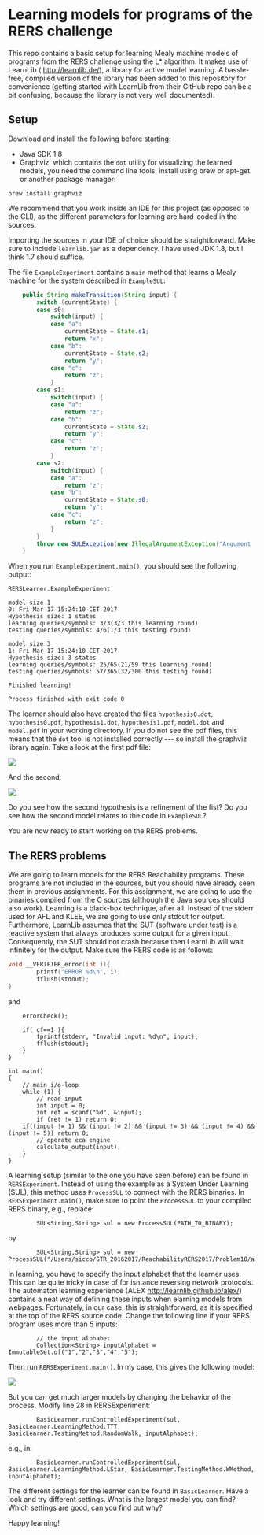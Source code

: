# Learning models for programs of the RERS challenge

This repo contains a basic setup for learning Mealy machine models of programs from the RERS challenge using the L* algorithm. It makes use of LearnLib ( http://learnlib.de/), a library for active model learning. A hassle-free, compiled version of the library has been added to this repository for convenience (getting started with LearnLib from their GitHub repo can be a bit confusing, because the library is not very well documented).

## Setup

Download and install the following before starting:
- Java SDK 1.8
- Graphviz, which contains the `dot` utility for visualizing the learned models, you need the command line tools, install using brew or apt-get or another package manager:

```
brew install graphviz
```

We recommend that you work inside an IDE for this project (as opposed to the CLI), as the different parameters for learning are hard-coded in the sources.

Importing the sources in your IDE of choice should be straightforward. Make sure to include `learnlib.jar` as a dependency. I have used JDK 1.8, but I think 1.7 should suffice.

The file `ExampleExperiment` contains a `main` method that learns a Mealy machine for the system described in `ExampleSUL`:

```Java
	public String makeTransition(String input) {
		switch (currentState) {
		case s0:
			switch(input) {
			case "a":
				currentState = State.s1;
				return "x";
			case "b":
				currentState = State.s2;
				return "y";
			case "c":
				return "z";
			}
		case s1:
			switch(input) {
			case "a":
				return "z";
			case "b":
				currentState = State.s2;
				return "y";
			case "c":
				return "z";
			}
		case s2:
			switch(input) {
			case "a":
				return "z";
			case "b":
				currentState = State.s0;
				return "y";
			case "c":
				return "z";
			}
		}
		throw new SULException(new IllegalArgumentException("Argument '" + input + "' was not handled"));
	}
```

When you run `ExampleExperiment.main()`, you should see the following output:

```
RERSLearner.ExampleExperiment

model size 1
0: Fri Mar 17 15:24:10 CET 2017
Hypothesis size: 1 states
learning queries/symbols: 3/3(3/3 this learning round)
testing queries/symbols: 4/6(1/3 this testing round)

model size 3
1: Fri Mar 17 15:24:10 CET 2017
Hypothesis size: 3 states
learning queries/symbols: 25/65(21/59 this learning round)
testing queries/symbols: 57/365(32/300 this testing round)

Finished learning!

Process finished with exit code 0
```

The learner should also have created the files `hypothesis0.dot`, `hypothesis0.pdf`, `hypothesis1.dot`, `hypothesis1.pdf`, `model.dot` and `model.pdf` in your working directory. If you do not see the pdf files, this means that the `dot` tool is not installed correctly --- so install the graphviz library again. Take a look at the first pdf file:

![](hypothesis0.png)

And the second:

![](hypothesis1.png)

Do you see how the second hypothesis is a refinement of the fist? Do you see how the second model relates to the code in `ExampleSUL`?

You are now ready to start working on the RERS problems.

## The RERS problems

We are going to learn models for the RERS Reachability programs. These programs are not included in the sources, but you should have already seen them in previous assignments. For this assignment, we are going to use the binaries compiled from the C sources (although the Java sources should also work). Learning is a black-box technique, after all. Instead of the stderr used for AFL and KLEE, we are going to use only stdout for output. Furthermore, LearnLib assumes that the SUT (software under test) is a reactive system that always produces some output for a given input. Consequently, the SUT should not crash because then LearnLib will wait infinitely for the output. Make sure the RERS code is as follows:

```C
void __VERIFIER_error(int i){
        printf("ERROR %d\n", i);
        fflush(stdout);
}
```

and


```
    errorCheck();

    if( cf==1 ){
    	fprintf(stderr, "Invalid input: %d\n", input);
        fflush(stdout);        
    } 
}

int main()
{
	// main i/o-loop
	while (1) {
		// read input
		int input = 0;
		int ret = scanf("%d", &input);
		if (ret != 1) return 0;
    if((input != 1) && (input != 2) && (input != 3) && (input != 4) && (input != 5)) return 0;
		// operate eca engine
		calculate_output(input);
	}
}
```

A learning setup (similar to the one you have seen before) can be found in `RERSExperiment`. Instead of using the example as a System Under Learning (SUL), this method uses `ProcessSUL` to connect with the RERS binaries. In `RERSExperiment.main()`, make sure to point the `ProcessSUL` to your compiled RERS binary, e.g., replace:

```
        SUL<String,String> sul = new ProcessSUL(PATH_TO_BINARY);
```

by

```
        SUL<String,String> sul = new ProcessSUL("/Users/sicco/STR_20162017/ReachabilityRERS2017/Problem10/a.out");
```


In learning, you have to specify the input alphabet that the learner uses. This can be quite tricky in case of for isntance reversing network protocols. The automaton learning experience (ALEX http://learnlib.github.io/alex/) contains a neat way of defining these inputs when elarning models from webpages. Fortunately, in our case, this is straightforward, as it is specified at the top of the RERS source code. Change the following line if your RERS program uses more than 5 inputs:

```
        // the input alphabet
        Collection<String> inputAlphabet = ImmutableSet.of("1","2","3","4","5");
```

Then run `RERSExperiment.main()`. In my case, this gives the following model:

![](model.png)

But you can get much larger models by changing the behavior of the process. Modify line 28 in RERSExperiment:

```
        BasicLearner.runControlledExperiment(sul, BasicLearner.LearningMethod.TTT, BasicLearner.TestingMethod.RandomWalk, inputAlphabet);
```

e.g., in:

```
        BasicLearner.runControlledExperiment(sul, BasicLearner.LearningMethod.LStar, BasicLearner.TestingMethod.WMethod, inputAlphabet);
```

The different settings for the learner can be found in `BasicLearner`. Have a look and try different settings. What is the largest model you can find? Which settings are good, can you find out why?

Happy learning!

